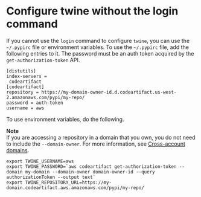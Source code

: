 # Configure twine without the login command<a name="python-configure-twine"></a>

 If you cannot use the `login` command to configure `twine`, you can use the `~/.pypirc` file or environment variables\. To use the `~/.pypirc` file, add the following entries to it\. The password must be an auth token acquired by the `get-authorization-token` API\.

```
[distutils]
index-servers =
 codeartifact
[codeartifact]
repository = https://my-domain-owner-id.d.codeartifact.us-west-2.amazonaws.com/pypi/my-repo/
password = auth-token
username = aws
```

To use environment variables, do the following\.

**Note**  
If you are accessing a repository in a domain that you own, you do not need to include the `--domain-owner`\. For more information, see [Cross\-account domains](domain-overview.md#domain-overview-cross-account)\.

```
export TWINE_USERNAME=aws
export TWINE_PASSWORD=`aws codeartifact get-authorization-token --domain my-domain --domain-owner domain-owner-id --query authorizationToken --output text`
export TWINE_REPOSITORY_URL=https://my-domain.codeartifact.aws.amazonaws.com/pypi/my-repo/
```